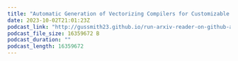 ```yaml
---
title: "Automatic Generation of Vectorizing Compilers for Customizable Digital Signal Processors"
date: 2023-10-02T21:01:23Z
podcast_link: "http://gussmith23.github.io/run-arxiv-reader-on-github-actions/audio/Automatic_Generation_of_Vectorizing_Compilers_for_Customizable_Digital_Signal_Processors.mp3"
podcast_file_size: 16359672 B
podcast_duration: ""
podcast_length: 16359672
---
```

